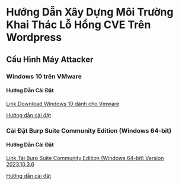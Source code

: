 # Hướng Dẫn Xây Dựng Môi Trường Khai Thác Lỗ Hổng CVE Trên Wordpress
## Cấu Hình Máy Attacker

### Windows 10 trên VMware

#### Hướng Dẫn Cài Đặt

[Link Download Windows 10 dành cho Vmware](https:/developer.microsoft.com/en-us/windows/downloads/virtual-machines/)

[Hướng dẫn cài đặt](https://www.youtube.com/watch?v=v0Af4UIFg_8)
### Cài Đặt Burp Suite Community Edition (Windows 64-bit)

#### Hướng Dẫn Cài Đặt

[Link Tải Burp Suite Community Edition (Windows 64-bit) Version 2023.10.3.6](https://portswigger.net/burp/communitydownload)

[Hướng dẫn cài đặt](https://portswigger.net/burp/documentation/desktop/getting-started/download-and-install)
